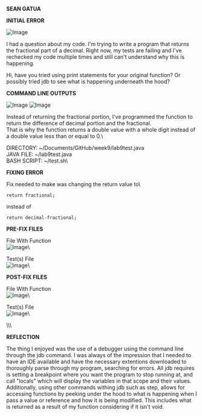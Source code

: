 **SEAN GATUA**

**INITIAL ERROR**

![Image](lab9bugsymptoms.png)

I had a question about my code. I'm trying to write a program that returns the fractional part of a decimal. Right now, my tests are failing and I've rechecked my code multiple times and still can't understand why this is happening.

Hi, have you tried using print statements for your original function? Or possibly tried jdb to see what is happening underneath the hood?

**COMMAND LINE OUTPUTS**


![Image](lab9Error1.png)
![Image](lab9Error2.png)




Instead of returning the fractional portion, I've programmed the function to return the difference of decimal portion and the fractional.\
That is why the function returns a double value with a whole digit instead of a double value less than or equal to 0.\

DIRECTORY: ~/Documents/GitHub/week9/lab9test.java\
JAVA FILE: ~/lab9test.java\
BASH SCRIPT: ~/test.sh\

**FIXING ERROR**

Fix needed to make was changing the return value to\

    return fractional;
    
  instead of
  
    return decimal-fractional;

**PRE-FIX FILES**

File With Function\
![Image](lab9testPreFix.png)\

Test(s) File\
![Image](lab9testPreFix2.png)\


**POST-FIX FILES**

File With Function\
![Image](lab9testPostFix.png)\

Test(s) File\
![Image](lab9testPreFix2.png)\

\\\\\


**REFLECTION**

The thing I enjoyed was the use of a debugger using the command line through the jdb <filename> command. I was always of the impression that I needed to have an IDE available and have the necessary extentions downloaded to thoroughly parse through my program, searching for errors. All jdb requires is setting a breakpoint where you want the program to stop running at, and call "locals" which will display the variables in that scope and their values. Additionally, using other commands withing jdb such as step, allows for accessing functions by peeking under the hood to what is happening when I pass a value or reference and how it is being modified. This includes what is returned as a result of my function considering if it isn't void.


